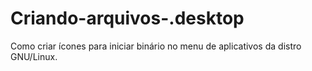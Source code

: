 # Criando-arquivos-.desktop
Como criar ícones para iniciar binário no menu de aplicativos da distro GNU/Linux.
